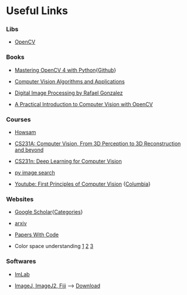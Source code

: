 # Useful Links

### Libs

- [OpenCV](https://opencv.org/)

### Books

- [Mastering OpenCV 4 with Python](https://www.amazon.com/Mastering-OpenCV-Python-practical-processing/dp/1789344913){[Github](https://github.com/PacktPublishing/Mastering-OpenCV-4-with-Python)}

- [Computer Vision Algorithms and Applications](https://link.springer.com/book/10.1007/978-3-030-34372-9)

- [Digital Image Processing by Rafael Gonzalez](https://www.amazon.com/Digital-Image-Processing-Rafael-Gonzalez/dp/0133356728)
- [A Practical Introduction to Computer Vision with OpenCV](https://www.wiley.com/en-us/A+Practical+Introduction+to+Computer+Vision+with+OpenCV-p-9781118848814)

### Courses

- [Howsam](https://howsam.org/downloads/computer-vision-opencv/)

- [CS231A: Computer Vision, From 3D Perception to 3D Reconstruction and beyond](https://cs231a.stanford.edu/)

- [CS231n: Deep Learning for Computer Vision](https://cs231n.stanford.edu/)

- [py image search](https://pyimagesearch.com/)

- [Youtube: First Principles of Computer Vision](https://www.youtube.com/@firstprinciplesofcomputerv3258) {[Columbia](https://fpcv.cs.columbia.edu/)}

### Websites

- [Google Scholar](https://scholar.google.jp/citations?view_op=top_venues&vq=eng_computervisionpatternrecognition){[Categories](https://scholar.google.jp/citations?view_op=top_venues&hl=en)}

- [arxiv](https://arxiv.org/)

- [Papers With Code](https://paperswithcode.com/)
- Color space understanding [1](https://medium.com/data-science/understand-and-visualize-color-spaces-to-improve-your-machine-learning-and-deep-learning-models-4ece80108526)  [2](https://towardsdatascience.com/from-rgb-to-hsv-and-back-again/)  [3](https://softscients.com/2024/07/24/color-spaces-rgb-hsv-lab-cielab/)

### Softwares

- [ImLab](https://imlab.sourceforge.net/)

- [ImageJ, ImageJ2, Fiji](https://imagej.net/) --> [Download](https://imagej.net/downloads)
